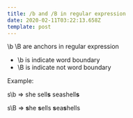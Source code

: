 ```yaml
---
title: /b and /B in regular expression
date: 2020-02-11T03:22:13.658Z
template: post
---
```

\b \B are anchors in regular expression

* \b is indicate word boundary
* \B is indicate not word boundary

Example:

s\b => she sell**s** seashell**s**

s\B => **s**he **s**ells **s**ea**s**hells
